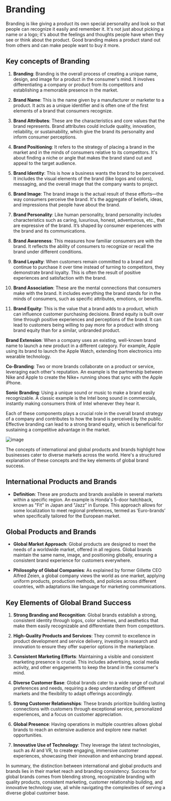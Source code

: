 # Branding
Branding is like giving a product its own special personality and look so that people can recognize it easily and remember it. It's not just about picking a name or a logo; it's about the feelings and thoughts people have when they see or think about the product. Good branding makes a product stand out from others and can make people want to buy it more.

## Key concepts of Branding

1. **Branding**: Branding is the overall process of creating a unique name, design, and image for a product in the consumer's mind. It involves differentiating a company or product from its competitors and establishing a memorable presence in the market.

2. **Brand Name**: This is the name given by a manufacturer or marketer to a product. It acts as a unique identifier and is often one of the first elements of a brand that consumers recognize.

3. **Brand Attributes**: These are the characteristics and core values that the brand represents. Brand attributes could include quality, innovation, reliability, or sustainability, which give the brand its personality and inform consumer perceptions.

4. **Brand Positioning**: It refers to the strategy of placing a brand in the market and in the minds of consumers relative to its competitors. It's about finding a niche or angle that makes the brand stand out and appeal to the target audience.

5. **Brand Identity**: This is how a business wants the brand to be perceived. It includes the visual elements of the brand (like logos and colors), messaging, and the overall image that the company wants to project.

6. **Brand Image**: The brand image is the actual result of these efforts—the way consumers perceive the brand. It's the aggregate of beliefs, ideas, and impressions that people have about the brand.

7. **Brand Personality**: Like human personality, brand personality includes characteristics such as caring, luxurious, honest, adventurous, etc., that are expressive of the brand. It’s shaped by consumer experiences with the brand and its communications.

8. **Brand Awareness**: This measures how familiar consumers are with the brand. It reflects the ability of consumers to recognize or recall the brand under different conditions.

9. **Brand Loyalty**: When customers remain committed to a brand and continue to purchase it over time instead of turning to competitors, they demonstrate brand loyalty. This is often the result of positive experiences and satisfaction with the brand.

10. **Brand Association**: These are the mental connections that consumers make with the brand. It includes everything the brand stands for in the minds of consumers, such as specific attributes, emotions, or benefits.

11. **Brand Equity**: This is the value that a brand adds to a product, which can influence customer purchasing decisions. Brand equity is built over time through positive experiences and perceptions of the brand. It can lead to customers being willing to pay more for a product with strong brand equity than for a similar, unbranded product.

**Brand Extension**: When a company uses an existing, well-known brand name to launch a new product in a different category. For example, Apple using its brand to launch the Apple Watch, extending from electronics into wearable technology.

**Co-Branding**: Two or more brands collaborate on a product or service, leveraging each other's reputation. An example is the partnership between Nike and Apple to create the Nike+ running shoes that sync with the Apple iPhone.

**Sonic Branding**: Using a unique sound or music to make a brand easily recognizable. A classic example is the Intel bong sound in commercials, instantly making consumers think of Intel whenever they hear it.

Each of these components plays a crucial role in the overall brand strategy of a company and contributes to how the brand is perceived by the public. Effective branding can lead to a strong brand equity, which is beneficial for sustaining a competitive advantage in the market.

![image](https://github.com/Collegehive/Notes/assets/159722383/95cc8b21-0bdd-4198-9207-03dde230ed6a)



The concepts of international and global products and brands highlight how businesses cater to diverse markets across the world. Here's a structured explanation of these concepts and the key elements of global brand success.
 
## International Products and Brands

- **Definition**: These are products and brands available in several markets within a specific region. An example is Honda's 5-door hatchback, known as "Fit" in Japan and "Jazz" in Europe. This approach allows for some localization to meet regional preferences, termed as ‘Euro-brands’ when specifically tailored for the European market.

## Global Products and Brands

- **Global Market Approach**: Global products are designed to meet the needs of a worldwide market, offered in all regions. Global brands maintain the same name, image, and positioning globally, ensuring a consistent brand experience for customers everywhere.

- **Philosophy of Global Companies**: As explained by former Gillette CEO Alfred Zeien, a global company views the world as one market, applying uniform products, production methods, and policies across different countries, with adaptations like language for marketing communications.

## Key Elements of Global Brand Success

1. **Strong Branding and Recognition**: Global brands establish a strong, consistent identity through logos, color schemes, and aesthetics that make them easily recognizable and differentiate them from competitors.

2. **High-Quality Products and Services**: They commit to excellence in product development and service delivery, investing in research and innovation to ensure they offer superior options in the marketplace.

3. **Consistent Marketing Efforts**: Maintaining a visible and consistent marketing presence is crucial. This includes advertising, social media activity, and other engagements to keep the brand in the consumer's mind.

4. **Diverse Customer Base**: Global brands cater to a wide range of cultural preferences and needs, requiring a deep understanding of different markets and the flexibility to adapt offerings accordingly.

5. **Strong Customer Relationships**: These brands prioritize building lasting connections with customers through exceptional service, personalized experiences, and a focus on customer appreciation.

6. **Global Presence**: Having operations in multiple countries allows global brands to reach an extensive audience and explore new market opportunities.

7. **Innovative Use of Technology**: They leverage the latest technologies, such as AI and VR, to create engaging, immersive customer experiences, showcasing their innovation and enhancing brand appeal.

In summary, the distinction between international and global products and brands lies in their market reach and branding consistency. Success for global brands comes from blending strong, recognizable branding with quality products, consistent marketing, customer relationship building, and innovative technology use, all while navigating the complexities of serving a diverse global customer base.
